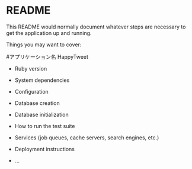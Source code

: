 # README

This README would normally document whatever steps are necessary to get the
application up and running.

Things you may want to cover:

#アプリケーション名
HappyTweet

* Ruby version

* System dependencies

* Configuration

* Database creation

* Database initialization

* How to run the test suite

* Services (job queues, cache servers, search engines, etc.)

* Deployment instructions

* ...
